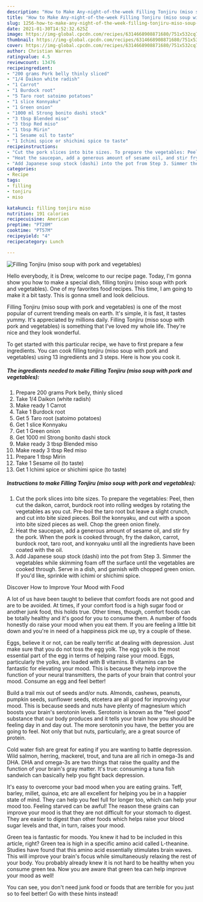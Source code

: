 ```yaml
---
description: "How to Make Any-night-of-the-week Filling Tonjiru (miso soup with pork and vegetables)"
title: "How to Make Any-night-of-the-week Filling Tonjiru (miso soup with pork and vegetables)"
slug: 1256-how-to-make-any-night-of-the-week-filling-tonjiru-miso-soup-with-pork-and-vegetables
date: 2021-01-30T14:52:32.625Z
image: https://img-global.cpcdn.com/recipes/6314668908871680/751x532cq70/filling-tonjiru-miso-soup-with-pork-and-vegetables-recipe-main-photo.jpg
thumbnail: https://img-global.cpcdn.com/recipes/6314668908871680/751x532cq70/filling-tonjiru-miso-soup-with-pork-and-vegetables-recipe-main-photo.jpg
cover: https://img-global.cpcdn.com/recipes/6314668908871680/751x532cq70/filling-tonjiru-miso-soup-with-pork-and-vegetables-recipe-main-photo.jpg
author: Christian Warren
ratingvalue: 4.5
reviewcount: 13476
recipeingredient:
- "200 grams Pork belly thinly sliced"
- "1/4 Daikon white radish"
- "1 Carrot"
- "1 Burdock root"
- "5 Taro root satoimo potatoes"
- "1 slice Konnyaku"
- "1 Green onion"
- "1000 ml Strong bonito dashi stock"
- "3 tbsp Blended miso"
- "3 tbsp Red miso"
- "1 tbsp Mirin"
- "1 Sesame oil to taste"
- "1 Ichimi spice or shichimi spice to taste"
recipeinstructions:
- "Cut the pork slices into bite sizes. To prepare the vegetables: Peel, then cut the daikon, carrot, burdock root into rolling wedges by rotating the vegetables as you cut. Pre-boil the taro root but leave a slight crunch, and cut into bite sized pieces. Boil the konnyaku, and cut with a spoon into bite sized pieces as well. Chop the green onion finely."
- "Heat the saucepan, add a generous amount of sesame oil, and stir fry the pork. When the pork is cooked through, fry the daikon, carrot, burdock root, taro root, and konnyaku until all the ingredients have been coated with the oil."
- "Add Japanese soup stock (dashi) into the pot from Step 3. Simmer the vegetables while skimming foam off the surface until the vegetables are cooked through. Serve in a dish, and garnish with chopped green onion. If you&#39;d like, sprinkle with ichimi or shichimi spice."
categories:
- Recipe
tags:
- filling
- tonjiru
- miso

katakunci: filling tonjiru miso 
nutrition: 191 calories
recipecuisine: American
preptime: "PT20M"
cooktime: "PT57M"
recipeyield: "4"
recipecategory: Lunch

---
```



![Filling Tonjiru (miso soup with pork and vegetables)](https://img-global.cpcdn.com/recipes/6314668908871680/751x532cq70/filling-tonjiru-miso-soup-with-pork-and-vegetables-recipe-main-photo.jpg)

Hello everybody, it is Drew, welcome to our recipe page. Today, I'm gonna show you how to make a special dish, filling tonjiru (miso soup with pork and vegetables). One of my favorites food recipes. This time, I am going to make it a bit tasty. This is gonna smell and look delicious.



Filling Tonjiru (miso soup with pork and vegetables) is one of the most popular of current trending meals on earth. It's simple, it is fast, it tastes yummy. It's appreciated by millions daily. Filling Tonjiru (miso soup with pork and vegetables) is something that I've loved my whole life. They're nice and they look wonderful.


To get started with this particular recipe, we have to first prepare a few ingredients. You can cook filling tonjiru (miso soup with pork and vegetables) using 13 ingredients and 3 steps. Here is how you cook it.

<!--inarticleads1-->

##### The ingredients needed to make Filling Tonjiru (miso soup with pork and vegetables):

1. Prepare 200 grams Pork belly, thinly sliced
1. Take 1/4 Daikon (white radish)
1. Make ready 1 Carrot
1. Take 1 Burdock root
1. Get 5 Taro root (satoimo potatoes)
1. Get 1 slice Konnyaku
1. Get 1 Green onion
1. Get 1000 ml Strong bonito dashi stock
1. Make ready 3 tbsp Blended miso
1. Make ready 3 tbsp Red miso
1. Prepare 1 tbsp Mirin
1. Take 1 Sesame oil (to taste)
1. Get 1 Ichimi spice or shichimi spice (to taste)




<!--inarticleads2-->

##### Instructions to make Filling Tonjiru (miso soup with pork and vegetables):

1. Cut the pork slices into bite sizes. To prepare the vegetables: Peel, then cut the daikon, carrot, burdock root into rolling wedges by rotating the vegetables as you cut. Pre-boil the taro root but leave a slight crunch, and cut into bite sized pieces. Boil the konnyaku, and cut with a spoon into bite sized pieces as well. Chop the green onion finely.
1. Heat the saucepan, add a generous amount of sesame oil, and stir fry the pork. When the pork is cooked through, fry the daikon, carrot, burdock root, taro root, and konnyaku until all the ingredients have been coated with the oil.
1. Add Japanese soup stock (dashi) into the pot from Step 3. Simmer the vegetables while skimming foam off the surface until the vegetables are cooked through. Serve in a dish, and garnish with chopped green onion. If you&#39;d like, sprinkle with ichimi or shichimi spice.




Discover How to Improve Your Mood with Food


A lot of us have been taught to believe that comfort foods are not good and are to be avoided. At times, if your comfort food is a high sugar food or another junk food, this holds true. Other times, though, comfort foods can be totally healthy and it's good for you to consume them. A number of foods honestly do raise your mood when you eat them. If you are feeling a little bit down and you're in need of a happiness pick me up, try a couple of these.

Eggs, believe it or not, can be really terrific at dealing with depression. Just make sure that you do not toss the egg yolk. The egg yolk is the most essential part of the egg in terms of helping raise your mood. Eggs, particularly the yolks, are loaded with B vitamins. B vitamins can be fantastic for elevating your mood. This is because they help improve the function of your neural transmitters, the parts of your brain that control your mood. Consume an egg and feel better!

Build a trail mix out of seeds and/or nuts. Almonds, cashews, peanuts, pumpkin seeds, sunflower seeds, etcetera are all good for improving your mood. This is because seeds and nuts have plenty of magnesium which boosts your brain's serotonin levels. Serotonin is known as the "feel good" substance that our body produces and it tells your brain how you should be feeling day in and day out. The more serotonin you have, the better you are going to feel. Not only that but nuts, particularly, are a great source of protein.

Cold water fish are great for eating if you are wanting to battle depression. Wild salmon, herring, mackerel, trout, and tuna are all rich in omega-3s and DHA. DHA and omega-3s are two things that raise the quality and the function of your brain's gray matter. It's true: consuming a tuna fish sandwich can basically help you fight back depression. 

It's easy to overcome your bad mood when you are eating grains. Teff, barley, millet, quinoa, etc are all excellent for helping you be in a happier state of mind. They can help you feel full for longer too, which can help your mood too. Feeling starved can be awful! The reason these grains can improve your mood is that they are not difficult for your stomach to digest. They are easier to digest than other foods which helps raise your blood sugar levels and that, in turn, raises your mood.

Green tea is fantastic for moods. You knew it had to be included in this article, right? Green tea is high in a specific amino acid called L-theanine. Studies have found that this amino acid essentially stimulates brain waves. This will improve your brain's focus while simultaneously relaxing the rest of your body. You probably already knew it is not hard to be healthy when you consume green tea. Now you are aware that green tea can help improve your mood as well!

You can see, you don't need junk food or foods that are terrible for you just so to feel better! Go  with  these hints  instead!

